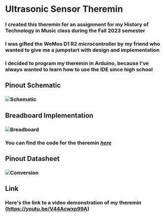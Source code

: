 # Ultrasonic Sensor Theremin
### I created this theremin for an assignment for my History of Technology in Music class during the Fall 2023 semester
### I was gifted the WeMos D1 R2 microcontroller by my friend who wanted to give me a jumpstart with design and implementation
### I decided to program my theremin in Arduino, because I've always wanted to learn how to use the IDE since high school
## Pinout Schematic
### ![Schematic](https://github.com/FrancisTanglao/UltrasonicSensorTheremin/blob/main/Ultrasonic%20Sensor%20Theremin%20Schematic.png)
## Breadboard Implementation
### ![Breadboard](https://github.com/FrancisTanglao/UltrasonicSensorTheremin/blob/main/Ultrasonic%20Sensor%20Theremin%20Breadboard.png)
### You can find the code for the theremin [*here*](https://github.com/FrancisTanglao/UltrasonicSensorTheremin/blob/main/WeMosUltrasonicSensorTheremin.ino)
## Pinout Datasheet
### ![Conversion](https://github.com/FrancisTanglao/UltrasonicSensorTheremin/blob/main/WeMos%20D1%20R2%20Pinout%20Conversion.png)
## Link
### Here's the link to a video demonstration of my theremin (https://youtu.be/V44Acwxp99A)
